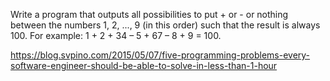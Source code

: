 Write a program that outputs all possibilities to put + or - or nothing between the numbers 1, 2, ..., 9 (in this order) such that the result is always 100. For example: 1 + 2 + 34 – 5 + 67 – 8 + 9 = 100.

https://blog.svpino.com/2015/05/07/five-programming-problems-every-software-engineer-should-be-able-to-solve-in-less-than-1-hour
